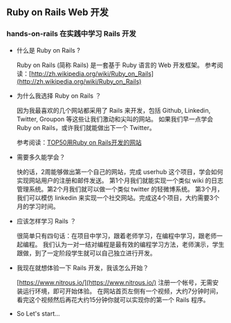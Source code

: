 ## Ruby on Rails Web 开发

### hands-on-rails 在实践中学习 Rails 开发

* 什么是 Ruby on Rails ?

  Ruby on Rails (简称 Rails) 是一套基于 Ruby 语言的 Web 开发框架。
  参考阅读：[http://zh.wikipedia.org/wiki/Ruby_on_Rails](http://zh.wikipedia.org/wiki/Ruby_on_Rails)

* 为什么我选择 Ruby on Rails ？

  因为我最喜欢的几个网站都采用了 Rails 来开发，包括 Github, Linkedin, Twitter, Groupon 等这些让我们激动和尖叫的网站。
  如果我们早一点学会 Ruby on Rails，或许我们就能做出下一个 Twitter。

  参考阅读：[TOP50用Ruby on Rails开发的网站](http://developer.51cto.com/art/200904/121203_all.htm)

* 需要多久能学会？

  快的话，2周能够做出第一个自己的网站，完成 userhub 这个项目，学会如何实现网站用户的注册和邮件发送。
  第1个月我们就能实现一个类似 wiki 的日志管理系统。第2个月我们就可以做一个类似 twitter 的轻微博系统。
  第3个月，我们可以模仿 linkedin 来实现一个社交网站。完成这4个项目，大约需要3个月的学习时间。

* 应该怎样学习 Rails ？

  很简单只有四句话：在项目中学习，跟着老师学习，在编程中学习，跟老师一起编程。
  我们认为一对一结对编程是最有效的编程学习方法，老师演示，学生跟做，到了一定阶段学生就可以自己独立进行开发。

* 我现在就想体验一下 Rails 开发，我该怎么开始？

  [https://www.nitrous.io/](https://www.nitrous.io/) 注册一个帐号，无需安装运行环境，即可开始体验。
  在网站首页左侧有一个视频，大约7分钟时间，看完这个视频然后再花大约15分钟你就可以实现你的第一个 Rails 程序。
  
* So Let's start...
